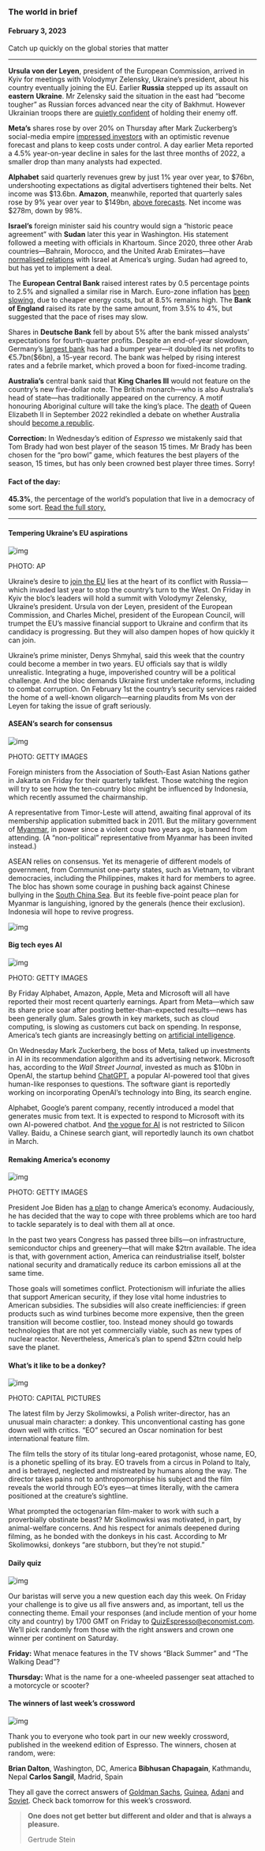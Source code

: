 ### The world in brief 

#### February 3, 2023

Catch up quickly on the global stories that matter

------

**Ursula von der Leyen**, president of the European Commission, arrived in Kyiv for meetings with Volodymyr Zelensky, Ukraine’s president, about his country eventually joining the EU. Earlier **Russia** stepped up its assault on **eastern** **Ukraine**. Mr Zelensky said the situation in the east had “become tougher” as Russian forces advanced near the city of Bakhmut. However Ukrainian troops there are [quietly confident](https://www.economist.com/europe/2023/02/01/ukraines-troops-in-the-east-are-quietly-confident) of holding their enemy off.

**Meta’s** shares rose by over 20% on Thursday after Mark Zuckerberg’s social-media empire [impressed investors](https://www.economist.com/business/2023/02/02/things-are-looking-up-for-meta) with an optimistic revenue forecast and plans to keep costs under control. A day earlier Meta reported a 4.5% year-on-year decline in sales for the last three months of 2022, a smaller drop than many analysts had expected.

**Alphabet** said quarterly revenues grew by just 1% year over year, to $76bn, undershooting expectations as digital advertisers tightened their belts. Net income was $13.6bn. **Amazon**, meanwhile, reported that quarterly sales rose by 9% year over year to $149bn, [above forecasts](https://www.economist.com/business/2023/01/26/can-amazon-deliver-again). Net income was $278m, down by 98%.

**Israel’s** foreign minister said his country would sign a “historic peace agreement” with **Sudan** later this year in Washington. His statement followed a meeting with officials in Khartoum. Since 2020, three other Arab countries—Bahrain, Morocco, and the United Arab Emirates—have [normalised relations](https://www.economist.com/middle-east-and-africa/2023/01/03/israels-new-government-will-test-the-ties-with-arab-states) with Israel at America’s urging. Sudan had agreed to, but has yet to implement a deal.

The **European Central Bank** raised interest rates by 0.5 percentage points to 2.5% and signalled a similar rise in March. Euro-zone inflation has [been slowing](https://www.economist.com/finance-and-economics/2022/12/07/inflation-is-falling-but-not-enough), due to cheaper energy costs, but at 8.5% remains high. The **Bank of England** raised its rate by the same amount, from 3.5% to 4%, but suggested that the pace of rises may slow.

Shares in **Deutsche Bank** fell by about 5% after the bank missed analysts’ expectations for fourth-quarter profits. Despite an end-of-year slowdown, Germany’s [largest bank](https://www.economist.com/finance-and-economics/2022/01/29/has-deutsche-bank-turned-the-corner) has had a bumper year—it doubled its net profits to €5.7bn($6bn), a 15-year record. The bank was helped by rising interest rates and a febrile market, which proved a boon for fixed-income trading.

**Australia’s** central bank said that **King Charles III** would not feature on the country’s new five-dollar note. The British monarch—who is also Australia’s head of state—has traditionally appeared on the currency. A motif honouring Aboriginal culture will take the king’s place. The [death](https://www.economist.com/leaders/2022/09/08/the-death-of-elizabeth-ii-marks-the-end-of-an-era) of Queen Elizabeth II in September 2022 rekindled a debate on whether Australia should [become a republic](https://www.economist.com/international/2022/09/09/some-of-the-new-kings-realms-may-become-republics).

**Correction:** In Wednesday’s edition of *Espresso* we mistakenly said that Tom Brady had won best player of the season 15 times. Mr Brady has been chosen for the “pro bowl” game, which features the best players of the season, 15 times, but has only been crowned best player three times. Sorry!



#### **Fact of the day:** 

**45.3%**, the percentage of the world’s population that live in a democracy of some sort. [Read the full story.](https://www.economist.com/graphic-detail/2023/02/01/the-worlds-most-and-least-democratic-countries-in-2022)

------

#### Tempering Ukraine’s EU aspirations

![img](https://niceboy.online/insight/public/Espresso/PHOTOS/20230204_dap344.jpg)

PHOTO: AP

Ukraine’s desire to [join the EU](https://www.economist.com/leaders/2022/06/16/the-eu-should-declare-ukraine-a-candidate-for-membership) lies at the heart of its conflict with Russia—which invaded last year to stop the country’s turn to the West. On Friday in Kyiv the bloc’s leaders will hold a summit with Volodymyr Zelensky, Ukraine’s president. Ursula von der Leyen, president of the European Commission, and Charles Michel, president of the European Council, will trumpet the EU’s massive financial support to Ukraine and confirm that its candidacy is progressing. But they will also dampen hopes of how quickly it can join.

Ukraine’s prime minister, Denys Shmyhal, said this week that the country could become a member in two years. EU officials say that is wildly unrealistic. Integrating a huge, impoverished country will be a political challenge. And the bloc demands Ukraine first undertake reforms, including to combat corruption. On February 1st the country’s security services raided the home of a well-known oligarch—earning plaudits from Ms von der Leyen for taking the issue of graft seriously.



#### ASEAN’s search for consensus

![img](https://niceboy.online/insight/public/Espresso/PHOTOS/20230204_dap347.jpg)

PHOTO: GETTY IMAGES

Foreign ministers from the Association of South-East Asian Nations gather in Jakarta on Friday for their quarterly talkfest. Those watching the region will try to see how the ten-country bloc might be influenced by Indonesia, which recently assumed the chairmanship.

A representative from Timor-Leste will attend, awaiting final approval of its membership application submitted back in 2011. But the military government of [Myanmar](https://www.economist.com/asia/2023/01/31/myanmars-civil-war-has-moved-to-its-heartlands), in power since a violent coup two years ago, is banned from attending. (A “non-political” representative from Myanmar has been invited instead.)

ASEAN relies on consensus. Yet its menagerie of different models of government, from Communist one-party states, such as Vietnam, to vibrant democracies, including the Philippines, makes it hard for members to agree. The bloc has shown some courage in pushing back against Chinese bullying in the [South China Sea](https://www.economist.com/asia/2023/02/01/chinas-put-upon-maritime-neighbours-are-pushing-back). But its feeble five-point peace plan for Myanmar is languishing, ignored by the generals (hence their exclusion). Indonesia will hope to revive progress.

![img](https://niceboy.online/insight/public/Espresso/PHOTOS/20230204_DAM943.jpg)



#### Big tech eyes AI

![img](https://niceboy.online/insight/public/Espresso/PHOTOS/20230204_dap348.jpg)

PHOTO: GETTY IMAGES

By Friday Alphabet, Amazon, Apple, Meta and Microsoft will all have reported their most recent quarterly earnings. Apart from Meta—which saw its share price soar after posting better-than-expected results—news has been generally glum. Sales growth in key markets, such as cloud computing, is slowing as customers cut back on spending. In response, America’s tech giants are increasingly betting on [artificial intelligence](https://www.economist.com/business/2023/01/30/the-race-of-the-ai-labs-heats-up).

On Wednesday Mark Zuckerberg, the boss of Meta, talked up investments in AI in its recommendation algorithm and its advertising network. Microsoft has, according to the *Wall Street Journal*, invested as much as $10bn in OpenAI, the startup behind [ChatGPT](https://www.economist.com/business/2022/12/08/how-good-is-chatgpt), a popular AI-powered tool that gives human-like responses to questions. The software giant is reportedly working on incorporating OpenAI’s technology into Bing, its search engine.

Alphabet, Google’s parent company, recently introduced a model that generates music from text. It is expected to respond to Microsoft with its own AI-powered chatbot. And [the vogue for AI](https://www.economist.com/business/2023/01/30/the-race-of-the-ai-labs-heats-up) is not restricted to Silicon Valley. Baidu, a Chinese search giant, will reportedly launch its own chatbot in March.



#### Remaking America’s economy

![img](https://niceboy.online/insight/public/Espresso/PHOTOS/20230204_dap345.jpg)

PHOTO: GETTY IMAGES

President Joe Biden has [a plan](https://www.economist.com/leaders/2023/02/02/joe-bidens-effort-to-remake-the-economy-is-ambitious-risky-and-selfish) to change America’s economy. Audaciously, he has decided that the way to cope with three problems which are too hard to tackle separately is to deal with them all at once.

In the past two years Congress has passed three bills—on infrastructure, semiconductor chips and greenery—that will make $2trn available. The idea is that, with government action, America can reindustrialise itself, bolster national security and dramatically reduce its carbon emissions all at the same time.

Those goals will sometimes conflict. Protectionism will infuriate the allies that support American security, if they lose vital home industries to American subsidies. The subsidies will also create inefficiencies: if green products such as wind turbines become more expensive, then the green transition will become costlier, too. Instead money should go towards technologies that are not yet commercially viable, such as new types of nuclear reactor. Nevertheless, America’s plan to spend $2trn could help save the planet.



#### What’s it like to be a donkey?

![img](https://niceboy.online/insight/public/Espresso/PHOTOS/20230204_dap343_2.jpg)

PHOTO: CAPITAL PICTURES

The latest film by Jerzy Skolimowksi, a Polish writer-director, has an unusual main character: a donkey. This unconventional casting has gone down well with critics. “EO” secured an Oscar nomination for best international feature film.

The film tells the story of its titular long-eared protagonist, whose name, EO, is a phonetic spelling of its bray. EO travels from a circus in Poland to Italy, and is betrayed, neglected and mistreated by humans along the way. The director takes pains not to anthropomorphise his subject and the film reveals the world through EO’s eyes—at times literally, with the camera positioned at the creature’s sightline.

What prompted the octogenarian film-maker to work with such a proverbially obstinate beast? Mr Skolimowksi was motivated, in part, by animal-welfare concerns. And his respect for animals deepened during filming, as he bonded with the donkeys in his cast. According to Mr Skolimowksi, donkeys “are stubborn, but they’re not stupid.”



#### Daily quiz

![img](https://niceboy.online/insight/public/Espresso/PHOTOS/QuizNEW_99.jpeg)

Our baristas will serve you a new question each day this week. On Friday your challenge is to give us all five answers and, as important, tell us the connecting theme. Email your responses (and include mention of your home city and country) by 1700 GMT on Friday to [QuizEspresso@economist.com](https://mail.google.com/mail/?view=cm&fs=1&tf=1&to=QuizEspresso@economist.com). We’ll pick randomly from those with the right answers and crown one winner per continent on Saturday.

**Friday:** What menace features in the TV shows “Black Summer” and “The Walking Dead”?

**Thursday:** What is the name for a one-wheeled passenger seat attached to a motorcycle or scooter?



#### The winners of last week’s crossword

![img](https://niceboy.online/insight/public/Espresso/PHOTOS/Crossword_12.jpg)

Thank you to everyone who took part in our new weekly crossword, published in the weekend edition of Espresso. The winners, chosen at random, were:

**Brian Dalton**, Washington, DC, America
**Bibhusan Chapagain**, Kathmandu, Nepal
**Carlos Sangil**, Madrid, Spain

They all gave the correct answers of [Goldman Sachs](https://www.economist.com/briefing/2023/01/26/how-goldman-sachs-went-from-apex-predator-to-wall-street-laggard), [Guinea](https://www.economist.com/asia/2023/01/26/indonesia-embraces-resource-nationalism), [Adani](https://www.economist.com/business/2023/01/26/hindenburgs-critique-of-the-adani-empire) and [Soviet](https://www.economist.com/britain/2023/01/26/blat-the-soviet-art-of-getting-by-comes-to-britain). Check back tomorrow for this week’s crossword.



> **One does not get better but different and older and that is always a pleasure.**
>
> Gertrude Stein

